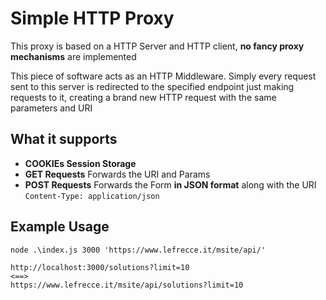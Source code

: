 # Simple HTTP Proxy
This proxy is based on a HTTP Server and HTTP client, **no fancy proxy mechanisms** are implemented

This piece of software acts as an HTTP Middleware. Simply every request sent to this server is redirected to the specified endpoint just making requests to it, creating a brand new HTTP request with the same parameters and URI 

## What it supports
- **COOKIEs Session Storage**
- **GET Requests**
Forwards the URI and Params
- **POST Requests**
Forwards the Form **in JSON format** along with the URI
`Content-Type: application/json`

## Example Usage
`node .\index.js 3000 'https://www.lefrecce.it/msite/api/'`
```
http://localhost:3000/solutions?limit=10
<==>
https://www.lefrecce.it/msite/api/solutions?limit=10
```
